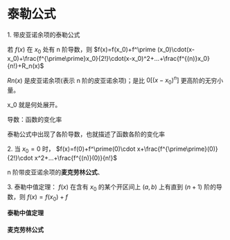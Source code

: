 # 泰勒公式

1\. 带皮亚诺余项的泰勒公式

若 $f(x)$ 在 $x_0$ 处有 n 阶导数，则 $f(x)=f(x_0)+f^\prime (x_0)\cdot(x-x_0)+\frac{f^{\prime\prime}x_0}{2!}\cdot(x-x_0)^2+…+\frac{f^{(n)}x_0}{n!}+R_n(x)$

$Rn(x)$ 是皮亚诺余项(表示 n 阶的皮亚诺余项)；是比 $0[(x-x_0)^n]$ 更高阶的无穷小量。

x_0 就是何处展开。

导数：函数的变化率

泰勒公式中出现了各阶导数，也就描述了函数各阶的变化率

2\. 当 $x_0 = 0$ 时， $f(x)=f(0)+f^\prime(0)\cdot x+\frac{f^{\prime\prime}(0)}{2!}\cdot x^2+…+\frac{f^{(n)}(0)}{n!}$

n 阶带皮亚诺余项的**麦克劳林公式**、

3\. 泰勒中值定理： $f(x)$ 在含有 $x_0$ 的某个开区间上 $(a,b)$ 上有直到 $(n+1)$ 阶的导数，则 $f(x)=f(x_0)+f$

**泰勒中值定理**

#### 麦克劳林公式